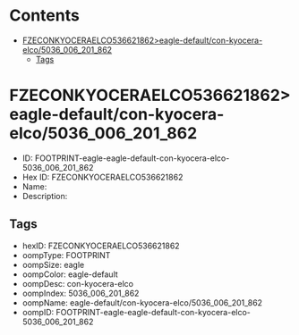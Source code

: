 



Contents
========

* [FZECONKYOCERAELCO536621862>eagle-default/con-kyocera-elco/5036_006_201_862](#fzeconkyoceraelco536621862eagle-defaultcon-kyocera-elco5036_006_201_862)
	* [Tags](#tags)

# FZECONKYOCERAELCO536621862>eagle-default/con-kyocera-elco/5036_006_201_862

- ID: FOOTPRINT-eagle-eagle-default-con-kyocera-elco-5036_006_201_862
- Hex ID: FZECONKYOCERAELCO536621862
- Name: 
- Description: 

## Tags

- hexID: FZECONKYOCERAELCO536621862
- oompType: FOOTPRINT
- oompSize: eagle
- oompColor: eagle-default
- oompDesc: con-kyocera-elco
- oompIndex: 5036_006_201_862
- oompName: eagle-default/con-kyocera-elco/5036_006_201_862
- oompID: FOOTPRINT-eagle-eagle-default-con-kyocera-elco-5036_006_201_862
